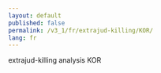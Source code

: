 ```yaml
---
layout: default
published: false
permalink: /v3_1/fr/extrajud-killing/KOR/
lang: fr
---
```


extrajud-killing analysis KOR
